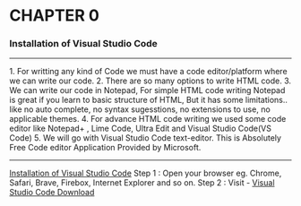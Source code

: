 # CHAPTER 0
### Installation of Visual Studio Code
<hr>
1. For writting any kind of Code we must have a code editor/platform where we can write our code.
2. There are so many options to write HTML code.
3. We can write our code in Notepad, For simple HTML code writing Notepad is great if you learn to basic structure of HTML, But it has some limitations.. like no auto complete, no syntax sugesstions, no extensions to use, no applicable themes.
4. For advance HTML code writing we used some code editor like Notepad+ , Lime Code, Ultra Edit and Visual Studio Code(VS Code)
5. We will go with Visual Studio Code text-editor. This is Absolutely Free Code editor Application Provided by Microsoft.
<hr>

<u>Installation of Visual Studio Code</u>
Step 1 : Open your browser eg. Chrome, Safari, Brave, Firebox, Internet Explorer and so on.
Step 2 : Visit - <a href="">Visual Studio Code Download</a>